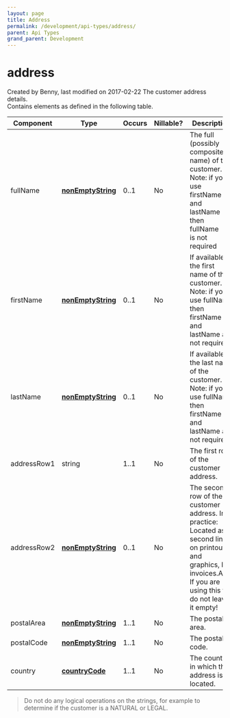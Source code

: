 ```yaml
---
layout: page
title: Address
permalink: /development/api-types/address/
parent: Api Types
grand_parent: Development
---
```




# address 
Created by Benny, last modified on 2017-02-22
The customer address details.  
Contains elements as defined in the following table.

| Component   | Type                                  | Occurs | Nillable? | Description                                                                                                                                                                   |
|-------------|---------------------------------------|--------|-----------|-------------------------------------------------------------------------------------------------------------------------------------------------------------------------------|
| fullName    | **[nonEmptyString](simple-types...)** | 0..1   | No        | The full (possibly composite name) of the customer. Note: if you use firstName and lastName then fullName is not required                                                     |
| firstName   | **[nonEmptyString](simple-types...)** | 0..1   | No        | If available, the first name of the customer. Note: if you use fullName then firstName and lastName are not required                                                          |
| lastName    | **[nonEmptyString](simple-types...)** | 0..1   | No        | If available, the last name of the customer. Note: if you use fullName then firstName and lastName are not required                                                           |
| addressRow1 | string                                | 1..1   | No        | The first row of the customer address.                                                                                                                                        |
| addressRow2 | **[nonEmptyString](simple-types...)** | 0..1   | No        | The second row of the customer address. In practice: Located as a second line on printouts and graphics, like invoices.Attn. If you are using this tag do not leave it empty! |
| postalArea  | **[nonEmptyString](simple-types...)** | 1..1   | No        | The postal area.                                                                                                                                                              |
| postalCode  | **[nonEmptyString](simple-types...)** | 1..1   | No        | The postal code.                                                                                                                                                              |
| country     | **[countryCode](countrycode)**        | 1..1   | No        | The country in which this address is located.                                                                                                                                 |

> Do not do any logical operations on the strings, for example to
> determine if the customer is a NATURAL or LEGAL.

